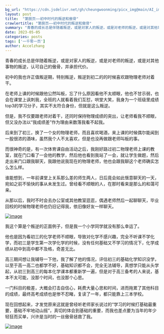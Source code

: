 ```yaml
---
bg_url: "https://cdn.jsdelivr.net/gh/cheungwoonming/picx_img@main/AI_img/AI-image-013.jpg"
layout: post
title:  "第捌页——初中时代的叛逆和傲骨"
crawlertitle: "第捌页——初中时代的叛逆和傲骨"
summary: "青春的成长总是伴随着叛逆，或是对家人的叛逆，或是对老师的叛逆，或是对其他事物的叛逆，认可自己的傲骨，并承担代价..."
date: 2023-05-05
categories: posts
tags: ['一千零一页']
author: Accelzhang
---
```


青春的成长总是伴随着叛逆，或是对家人的叛逆，或是对老师的叛逆，或是对其他事物的叛逆，认可自己的傲骨，并承担代价。

初中的我也许正值叛逆期，特别叛逆，叛逆到初二的的时候喜欢跟物理老师对着干。

在老师上课的时候跟他公然叫板，忘了什么原因看他不太顺眼，他也不甘示弱，也会在课堂上讽刺我，全班的人就看着我们互怼，哄堂大笑，我身为一个班级里成绩top3的学习分子，其实不太符合身份，但就是这么叛逆。

但是，我不仅要跟老师对着干，还同时保持物理成绩的突出，让老师看我不顺眼，但又没办法以“我成绩差”作为理由来数落我看不起我。

后来到了初三，换了一个女的物理老师，而且喜欢喝酒，来上课的时候偶尔能闻到一股很浓的酒味，虽然我个人不太喜欢，但是也没再做跟老师叫板的事。

而很神奇的是，有一次体育课自由活动之后，我刚好路过初二物理老师上课的教室，就在门口看了一会他的教学，然后他也看到我站了一会，就让学生做题，然后走出来门口跟我聊天，我跟他说我现在的物理老师，他也会跟我聊这个老师确实怎么怎么样。

谁能想到，一年前课堂上关系那么差的师生两人，日后竟会如此惬意聊天的一天，宛如之前不愉快的事从未发生过。曾经看不顺眼的人，在那时看来是那么的和蔼可亲。

从那以后，我时不时会去办公室或其他教室逛逛，偶遇老师然后一起聊聊天，毕业回校的时候物理老师也仍旧记得我，依旧像好友一样聊天。

[![image]({{site.images}}/2023/2023-05-19.jpg)]({{site.images}}/2023/2023-05-19.jpg)

我这个算是个叛逆的正面例子，但是我一个小学同学就没有那么幸运了。

他也是因为看初三的化学老师不顺眼，导致对化学不感兴趣，完全不听课不学化学，而初三是学生第一次学化学的时候，没有任何基础又不学习的情况下，化学成绩从初中到高中都不及格，奇差无比。

高三期间想让我辅导一下他，我了解了他的情况，评估初三的基础化学知识没学，以至于高一高二也都学不好，基础知识都不会，完全无法辅导，真想学只能从头学起，从初三到高三的每本化学课本都重新学一遍，但是对于高三备考的人来说，基本不太可能，没那个时间，也没那个心思。

一门科目的极差，大概会打击自信心，耗费大量心思和时间，进而拖累了其他科目的成绩，最终高考成绩也是惨不忍睹，复读了一年，都只能靠上三本学校。

现在回想起来，才发觉原来这就是曾经听老师家长说过的“学习的时候打基础最重要，基础不牢地动山摇”，真切的体会到基础的重要，而我也差点要为当年的年少轻狂而买单，兴许是当时的一丝傲骨拯救了我。

[![image](https://cdn.jsdelivr.net/gh/cheungwoonming/picx_img@main/AI_img/AI-image-013.jpg)](https://cdn.jsdelivr.net/gh/cheungwoonming/picx_img@main/AI_img/AI-image-013.jpg)
